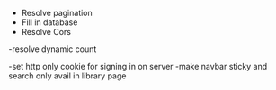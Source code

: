 

-  Resolve pagination
- Fill in database
- Resolve Cors

-resolve dynamic count


-set http only cookie for signing in on server
-make navbar sticky and search  only avail in library page


